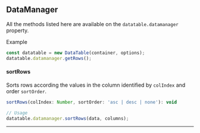 ## DataManager

All the methods listed here are available on the `datatable.datamanager` property.

Example
```javascript
const datatable = new DataTable(container, options);
datatable.datamanager.getRows();
```

#### sortRows

Sorts rows according the values in the column identified by `colIndex` and order `sortOrder`.

```javascript
sortRows(colIndex: Number, sortOrder: 'asc | desc | none'): void

// Usage
datatable.datamanager.sortRows(data, columns);
```

---
